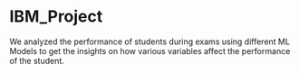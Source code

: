 # IBM_Project
We analyzed the performance of students during exams using different ML Models to get the insights on how various variables affect the performance of the student.
